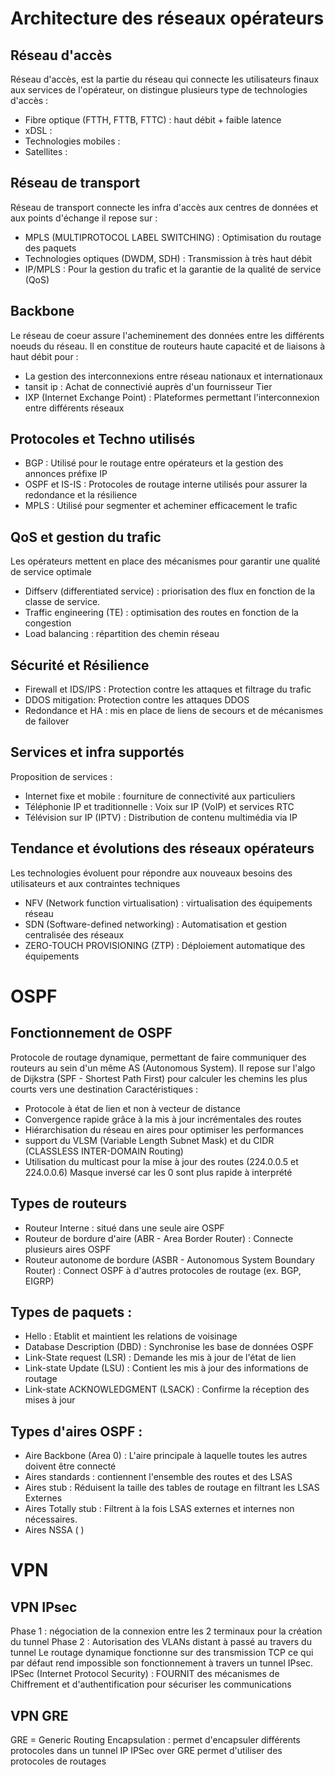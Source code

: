 # Architecture des réseaux opérateurs
## Réseau d'accès
Réseau d'accès, est la partie du réseau qui connecte les utilisateurs finaux aux services de l'opérateur, on distingue plusieurs type de technologies d'accès :
- Fibre optique (FTTH, FTTB, FTTC) : haut débit + faible latence
- xDSL : 
- Technologies mobiles : 
- Satellites : 

## Réseau de transport
Réseau de transport connecte les infra d'accès aux centres de données et aux points d'échange il repose sur :
- MPLS (MULTIPROTOCOL LABEL SWITCHING) : Optimisation du routage des paquets
- Technologies optiques (DWDM, SDH) : Transmission à très haut débit
- IP/MPLS : Pour la gestion du trafic et la garantie de la qualité de service (QoS)

## Backbone
Le réseau de coeur assure l'acheminement des données entre les différents noeuds du réseau. Il en constitue de routeurs haute capacité et de liaisons à haut débit pour :
- La gestion des interconnexions entre réseau nationaux et internationaux
- tansit ip : Achat de connectivié auprès d'un fournisseur Tier
- IXP (Internet Exchange Point) : Plateformes permettant l'interconnexion entre différents réseaux 

## Protocoles et Techno utilisés
- BGP : Utilisé pour le routage entre opérateurs et la gestion des annonces préfixe IP
- OSPF et IS-IS : Protocoles de routage interne utilisés pour assurer la redondance et la résilience
- MPLS : Utilisé pour segmenter et acheminer efficacement le trafic 

## QoS et gestion du trafic
Les opérateurs mettent en place des mécanismes pour garantir une qualité de service optimale
- Diffserv (differentiated service) : priorisation des flux en fonction de la classe de service.
- Traffic engineering (TE) : optimisation des routes en fonction de la congestion
- Load balancing : répartition des chemin réseau

## Sécurité et Résilience
- Firewall et IDS/IPS : Protection contre les attaques et filtrage du trafic
- DDOS mitigation: Protection contre les attaques DDOS
- Redondance et HA : mis en place de liens de secours et de mécanismes de failover

## Services et infra supportés
Proposition de services :
- Internet fixe et mobile : fourniture de connectivité  aux particuliers
- Téléphonie IP et traditionnelle : Voix sur IP (VoIP) et services RTC
- Télévision sur IP (IPTV) : Distribution de contenu multimédia via IP

## Tendance et évolutions des réseaux opérateurs
Les technologies évoluent pour répondre aux nouveaux besoins des utilisateurs et aux contraintes techniques
- NFV (Network function virtualisation) : virtualisation des équipements réseau
- SDN (Software-defined networking) : Automatisation et gestion centralisée des réseaux
- ZERO-TOUCH PROVISIONING (ZTP) : Déploiement automatique des équipements

# OSPF
## Fonctionnement de OSPF
Protocole de routage dynamique, permettant de faire communiquer des routeurs au sein d'un même AS (Autonomous System).
Il repose sur l'algo de Dijkstra (SPF - Shortest Path First) pour calculer les chemins les plus courts vers une destination
Caractéristiques :
- Protocole à état de lien et non à vecteur de distance
- Convergence rapide grâce à la mis à jour incrémentales des routes
- Hiérarchisation du réseau en aires pour optimiser les performances
- support du VLSM (Variable Length Subnet Mask) et du CIDR (CLASSLESS INTER-DOMAIN Routing)
- Utilisation du multicast pour la mise à jour des routes (224.0.0.5 et 224.0.0.6)
Masque inversé car les 0 sont plus rapide à interprété

## Types de routeurs
- Routeur Interne : situé dans une seule aire OSPF
- Routeur de bordure d'aire (ABR - Area Border Router) : Connecte plusieurs aires OSPF
- Routeur autonome de bordure (ASBR - Autonomous System Boundary Router) : Connect OSPF à d'autres protocoles de routage (ex. BGP, EIGRP)

## Types de paquets :
- Hello : Etablit et maintient les relations de voisinage
- Database Description (DBD) : Synchronise les base de données OSPF
- Link-State request (LSR) : Demande les mis à jour de l'état de lien
- Link-state Update (LSU) : Contient les mis à jour des informations de routage
- Link-state ACKNOWLEDGMENT (LSACK) : Confirme la réception des mises à jour

## Types d'aires OSPF :
- Aire Backbone (Area 0) : L'aire principale à laquelle toutes les autres doivent être connecté
- Aires standards : contiennent l'ensemble des routes et des LSAS
- Aires stub : Réduisent la taille des tables de routage en filtrant les LSAS Externes
- Aires Totally stub : Filtrent à la fois LSAS externes et internes non nécessaires.
- Aires NSSA ( )

# VPN
## VPN IPsec
Phase 1 : négociation de la connexion entre les 2 terminaux pour la création du tunnel 
Phase 2 : Autorisation des VLANs distant à passé au travers du tunnel
Le routage dynamique fonctionne sur des transmission TCP ce qui par défaut rend impossible son fonctionnement à travers un tunnel IPsec.
IPSec (Internet Protocol Security) : FOURNIT des mécanismes de Chiffrement et d'authentification pour sécuriser les communications

## VPN GRE
GRE = Generic Routing Encapsulation : permet d'encapsuler différents protocoles dans un tunnel IP
IPSec over GRE permet d'utiliser des protocoles de routages